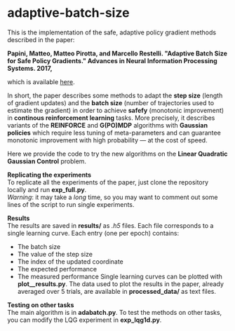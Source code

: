 # adaptive-batch-size

This is the implementation of the safe, adaptive policy gradient methods described in the paper:

**Papini, Matteo, Matteo Pirotta, and Marcello Restelli. "Adaptive Batch Size for Safe Policy Gradients." Advances in Neural Information Processing Systems. 2017,**

which is available [here](http://papers.nips.cc/paper/6950-adaptive-batch-size-for-safe-policy-gradients).

In short, the paper describes some methods to adapt the **step size** (length of gradient updates) and the **batch size** (number of trajectories used to estimate the gradient) in order to achieve **safefy** (monotonic improvement) in **continous reinforcement learning** tasks.
More precisely, it describes variants of the **REINFORCE** and **G(PO)MDP** algorithms with **Gaussian policies** which require less tuning of meta-parameters and can guarantee monotonic improvement with high probability — at the cost of speed.

Here we provide the code to try the new algorithms on the **Linear Quadratic Gaussian Control** problem.


**Replicating the experiments**\
To replicate all the experiments of the paper, just clone the repository locally and run **exp_full.py**.\
*Warning*: it may take a *long* time, so you may want to comment out some lines of the script to run single experiments.

**Results**\
The results are saved in **results/** as *.h5* files. Each file corresponds to a single learning curve. Each entry (one per epoch) contains:
* The batch size
* The value of the step size
* The index of the updated coordinate
* The expected performance
* The measured performance
Single learning curves can be plotted with **plot__results.py**.
The data used to plot the results in the paper, already averaged over 5 trials, are available in **processed_data/** as text files.

**Testing on other tasks**\
The main algorithm is in **adabatch.py**. To test the methods on other tasks, you can modify the LQG experiment in **exp_lqg1d.py**.
